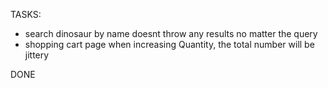 TASKS:

- search dinosaur by name doesnt throw any results no matter the query
- shopping cart page when increasing Quantity, the total number will be jittery

DONE
